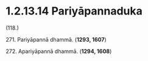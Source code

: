 # 1.2.13.14 Pariyāpannaduka

(118.)

271\. Pariyāpannā dhammā. (**1293, 1607**)

272\. Apariyāpannā dhammā. (**1294, 1608**)

